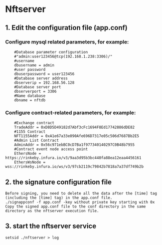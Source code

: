 # Nftserver
## 1. Edit the configuration file (app.conf)
### Configure mysql related parameters, for example:
        #Database parameter configuration  
        #"admin:user123456@tcp(192.168.1.238:3306)/"
        #username  
        dbusername = admin
        #user password
        dbuserpassword = user123456
        #Database server address
        dbserverip = 192.168.56.128
        #Database server port
        dbserverport = 3306
        #Name database
        dbname = nftdb
### Configure contract-related parameters, for example:
        #Exchange contract
        TradeAddr = 0xD8D5D49182d7Abf3cFc1694F8Ed17742886dDE82
        #1155 Contract
        NFT1155Addr = 0xA1e67a33e090Afe696D7317e05c506d7687Bb2E5
        #Admin List Contract
        AdminAddr = 0x56c971ebBC0cD7Ba1f977340140297C0B48b7955
        #Contract event node access point
        EthersNode = https://rinkeby.infura.io/v3/9aa3d95b3bc440fa88ea12eaa4456161
        EthersWsNode = wss://rinkeby.infura.io/ws/v3/97cb2119c79842b7818a7a37df749b2b

## 2. the signature configuration file
    Before signing, you need to delete all the data after the [time] tag (including the [time] tag) in the app.conf file.
    ./signappconf -f app.conf -key without private key starting with 0x
    Copy the signed app.conf file to the conf directory in the same directory as the nftserver execution file.

## 3. start the nftserver service
    setsid ./nftserver > log

